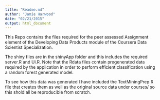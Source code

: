 ```yaml
---
title: "Readme.md"
author: "Jamie Harwood"
date: "02/21/2015"
output: html_document
---
```


This Repo contains the files required for the peer assessed Assignment element of the Developing Data Products module of the Coursera Data Scientist Specialization.

The shiny files are in the shinyApp folder and this includes the required server.R and Ui.R.  Note that the Rdata files contain pregenerated data required by the application in order to perform efficient classification using a random forest generated model.

To see how this data was generated I have included the TextMiningPrep.R file that creates them as well as the original source data under courses/ so this shold all be reproducible from scratch.
